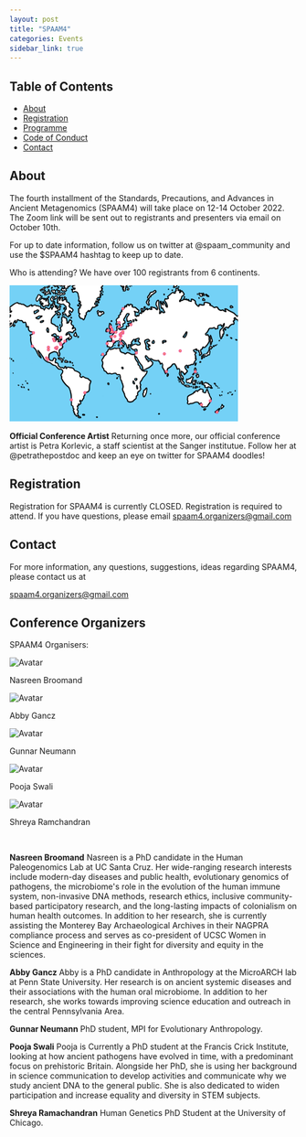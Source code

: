 ```yaml
---
layout: post
title: "SPAAM4"
categories: Events
sidebar_link: true
---
```


## Table of Contents

- [About](#about)
- [Registration](#registration)
- [Programme](/events/spaam4/programme)
- [Code of Conduct](/code-of-conduct)
- [Contact](#contact)


## About

The fourth installment of the Standards, Precautions, and Advances in Ancient Metagenomics (SPAAM4) will take place on 12-14 October 2022. The Zoom link will be sent out to registrants and presenters via email on October 10th. 

For up to date information, follow us on twitter at @spaam_community and use the $SPAAM4 hashtag to keep up to date. 

Who is attending? We have over 100 registrants from 6 continents. 

<img src="/assets/media/SPAAM4_Map.png" alt="SPAAM4 logo" width="400px" class="center">

**Official Conference Artist** 
Returning once more, our official conference artist is Petra Korlevic, a staff scientist at the Sanger institutue. Follow her at @petrathepostdoc and keep an eye on twitter for SPAAM4 doodles! 

## Registration

Registration for SPAAM4 is currently CLOSED. Registration is required to attend. If you have questions, please email spaam4.organizers@gmail.com


## Contact

For more information, any questions, suggestions, ideas regarding SPAAM4, please contact us at 

spaam4.organizers@gmail.com


## Conference Organizers 

SPAAM4 Organisers:

<!--- Stolen ugly hack but it works from spaam2 -->
<div class="avatar">
  <div class ="member">
    <div class="square">
      <img src="https://ucschpg.files.wordpress.com/2020/03/naz.jpg?w=769" alt="Avatar" />
    </div>
  <p>Nasreen Broomand</p>
  </div>
  
  <div class ="member">
    <div class="square">
      <img src="https://anth.la.psu.edu/wp-content/uploads/sites/3/2021/11/image-119.jpeg" alt="Avatar" />
    </div>
  <p>Abby Gancz</p>
  </div>

  <div class ="member">
    <div class="square">
      <img src="https://0.academia-photos.com/56136265/15169636/19383450/s200_gunnar.neumann.jpg" alt="Avatar" />
    </div>
  <p>Gunnar Neumann</p>
  </div>

  <div class ="member">
    <div class="square">
      <img src="https://encrypted-tbn0.gstatic.com/images?q=tbn:ANd9GcSmT9juexPe7LyN9gdJF9XpE6BFjEx3XDXMtrEJxyEjag&s" alt="Avatar" />
    </div>
  <p>Pooja Swali</p>
  </div>

  <div class ="member">
    <div class="square">
      <img src="https://encrypted-tbn0.gstatic.com/images?q=tbn:ANd9GcSG1rWL389-q6SgK9TvJlN4UUldBJhOfuwYbf1FNKCM4w&s" alt="Avatar" />
    </div>
  <p>Shreya Ramchandran</p>
  </div>
</div>

<br>

**Nasreen Broomand**
Nasreen is a PhD candidate in the Human Paleogenomics Lab at UC Santa Cruz. Her wide-ranging research interests include modern-day diseases and public health, evolutionary genomics of pathogens, the microbiome's role in the evolution of the human immune system, non-invasive DNA methods, research ethics, inclusive community-based participatory research, and the long-lasting impacts of colonialism on human health outcomes. In addition to her research, she is currently assisting the Monterey Bay Archaeological Archives in their NAGPRA compliance process and serves as co-president of UCSC Women in Science and Engineering in their fight for diversity and equity in the sciences.

**Abby Gancz**
Abby is a PhD candidate in Anthropology at the MicroARCH lab at Penn State University. Her research is on ancient systemic diseases and their associations with the human oral microbiome. In addition to her research, she works towards improving science education and outreach in the central Pennsylvania Area.

**Gunnar Neumann**
PhD student, MPI for Evolutionary Anthropology. 

**Pooja Swali**
Pooja is Currently a PhD student at the Francis Crick Institute, looking at how ancient pathogens have evolved in time, with a predominant focus on prehistoric Britain. Alongside her PhD, she is using her background in science communication to develop activities and communicate why we study ancient DNA to the general public. She is also dedicated to widen participation and increase equality and diversity in STEM subjects. 

**Shreya Ramachandran**
Human Genetics PhD Student at the University of Chicago.
